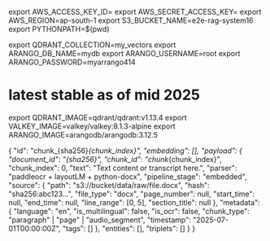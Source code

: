 


export AWS_ACCESS_KEY_ID=
export AWS_SECRET_ACCESS_KEY=
export AWS_REGION=ap-south-1
export S3_BUCKET_NAME=e2e-rag-system16
export PYTHONPATH=$(pwd)



export QDRANT_COLLECTION=my_vectors
export ARANGO_DB_NAME=mydb
export ARANGO_USERNAME=root
export ARANGO_PASSWORD=myarrango414

# latest stable as of mid 2025
export QDRANT_IMAGE=qdrant/qdrant:v1.13.4
export VALKEY_IMAGE=valkey/valkey:8.1.3-alpine
export ARANGO_IMAGE=arangodb/arangodb:3.12.5







{
  "id": "chunk_{sha256}_{chunk_index}",
  "embedding": [],
  "payload": {
    "document_id": "{sha256}",
    "chunk_id": "chunk_{chunk_index}",
    "chunk_index": 0,
    "text": "Text content or transcript here.",
    "parser": "paddleocr + layoutLM + python-docx",
    "pipeline_stage": "embedded",
    "source": {
      "path": "s3://bucket/data/raw/file.docx",
      "hash": "sha256:abc123...",
      "file_type": "docx",
      "page_number": null,
      "start_time": null,
      "end_time": null,
      "line_range": [0, 5],
      "section_title": null
    },
    "metadata": {
      "language": "en",
      "is_multilingual": false,
      "is_ocr": false,
      "chunk_type": "paragraph" | "page" | "audio_segment",
      "timestamp": "2025-07-01T00:00:00Z",
      "tags": []
    },
    "entities": [],
    "triplets": []
  }
}


